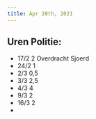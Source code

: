```yaml
---
title: Apr 20th, 2021
---
```


## Uren Politie:
- 17/2 2 Overdracht Sjoerd
- 24/2 1
- 2/3    0,5
- 3/3   2,5
- 4/3 4
- 9/3 2
- 16/3  2
-
